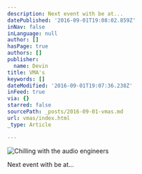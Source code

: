 ```yaml
---
description: Next event with be at...
datePublished: '2016-09-01T19:08:02.859Z'
inNav: false
inLanguage: null
author: []
hasPage: true
authors: []
publisher:
  name: Devin
title: VMA's
keywords: []
dateModified: '2016-09-01T19:07:36.238Z'
inFeed: true
via: {}
starred: false
sourcePath: _posts/2016-09-01-vmas.md
url: vmas/index.html
_type: Article

---
```

![Chilling with the audio engineers](https://the-grid-user-content.s3-us-west-2.amazonaws.com/e7947de7-658d-46ed-853a-d0b2218cee71.jpg)

Next event with be at...